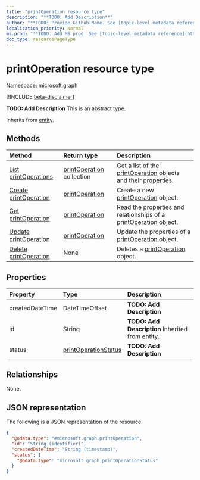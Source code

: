 ```yaml
---
title: "printOperation resource type"
description: "**TODO: Add Description**"
author: "**TODO: Provide Github Name. See [topic-level metadata reference](https://msgo.azurewebsites.net/add/document/guidelines/metadata.html#topic-level-metadata)**"
localization_priority: Normal
ms.prod: "**TODO: Add MS prod. See [topic-level metadata reference](https://msgo.azurewebsites.net/add/document/guidelines/metadata.html#topic-level-metadata)**"
doc_type: resourcePageType
---
```


# printOperation resource type

Namespace: microsoft.graph

[!INCLUDE [beta-disclaimer](../../includes/beta-disclaimer.md)]

**TODO: Add Description**
This is an abstract type.


Inherits from [entity](../resources/entity.md).

## Methods
|Method|Return type|Description|
|:---|:---|:---|
|[List printOperations](../api/printoperation-list.md)|[printOperation](../resources/printoperation.md) collection|Get a list of the [printOperation](../resources/printoperation.md) objects and their properties.|
|[Create printOperation](../api/printoperation-create.md)|[printOperation](../resources/printoperation.md)|Create a new [printOperation](../resources/printoperation.md) object.|
|[Get printOperation](../api/printoperation-get.md)|[printOperation](../resources/printoperation.md)|Read the properties and relationships of a [printOperation](../resources/printoperation.md) object.|
|[Update printOperation](../api/printoperation-update.md)|[printOperation](../resources/printoperation.md)|Update the properties of a [printOperation](../resources/printoperation.md) object.|
|[Delete printOperation](../api/printoperation-delete.md)|None|Deletes a [printOperation](../resources/printoperation.md) object.|

## Properties
|Property|Type|Description|
|:---|:---|:---|
|createdDateTime|DateTimeOffset|**TODO: Add Description**|
|id|String|**TODO: Add Description** Inherited from [entity](../resources/entity.md).|
|status|[printOperationStatus](../resources/printoperationstatus.md)|**TODO: Add Description**|

## Relationships
None.

## JSON representation
The following is a JSON representation of the resource.
<!-- {
  "blockType": "resource",
  "keyProperty": "id",
  "@odata.type": "microsoft.graph.printOperation",
  "baseType": "microsoft.graph.entity",
  "openType": false
}
-->
``` json
{
  "@odata.type": "#microsoft.graph.printOperation",
  "id": "String (identifier)",
  "createdDateTime": "String (timestamp)",
  "status": {
    "@odata.type": "microsoft.graph.printOperationStatus"
  }
}
```

